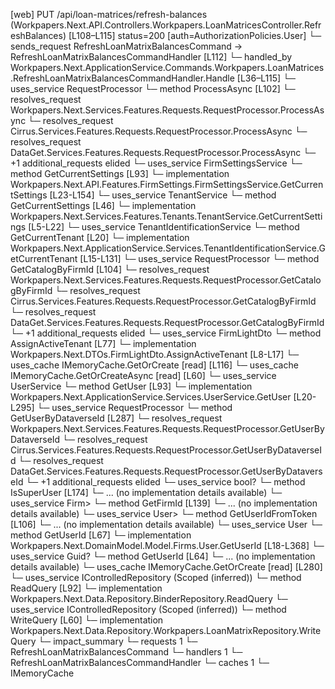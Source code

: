 [web] PUT /api/loan-matrices/refresh-balances  (Workpapers.Next.API.Controllers.Workpapers.LoanMatricesController.RefreshBalances)  [L108–L115] status=200 [auth=AuthorizationPolicies.User]
  └─ sends_request RefreshLoanMatrixBalancesCommand -> RefreshLoanMatrixBalancesCommandHandler [L112]
    └─ handled_by Workpapers.Next.ApplicationService.Commands.Workpapers.LoanMatrices.RefreshLoanMatrixBalancesCommandHandler.Handle [L36–L115]
      └─ uses_service RequestProcessor
        └─ method ProcessAsync [L102]
          └─ resolves_request Workpapers.Next.Services.Features.Requests.RequestProcessor.ProcessAsync
          └─ resolves_request Cirrus.Services.Features.Requests.RequestProcessor.ProcessAsync
          └─ resolves_request DataGet.Services.Features.Requests.RequestProcessor.ProcessAsync
          └─ +1 additional_requests elided
      └─ uses_service FirmSettingsService
        └─ method GetCurrentSettings [L93]
          └─ implementation Workpapers.Next.API.Features.FirmSettings.FirmSettingsService.GetCurrentSettings [L23-L154]
            └─ uses_service TenantService
              └─ method GetCurrentSettings [L46]
                └─ implementation Workpapers.Next.Services.Features.Tenants.TenantService.GetCurrentSettings [L5-L22]
                  └─ uses_service TenantIdentificationService
                    └─ method GetCurrentTenant [L20]
                      └─ implementation Workpapers.Next.ApplicationService.Services.TenantIdentificationService.GetCurrentTenant [L15-L131]
                        └─ uses_service RequestProcessor
                          └─ method GetCatalogByFirmId [L104]
                            └─ resolves_request Workpapers.Next.Services.Features.Requests.RequestProcessor.GetCatalogByFirmId
                            └─ resolves_request Cirrus.Services.Features.Requests.RequestProcessor.GetCatalogByFirmId
                            └─ resolves_request DataGet.Services.Features.Requests.RequestProcessor.GetCatalogByFirmId
                            └─ +1 additional_requests elided
                        └─ uses_service FirmLightDto
                          └─ method AssignActiveTenant [L77]
                            └─ implementation Workpapers.Next.DTOs.FirmLightDto.AssignActiveTenant [L8-L17]
                        └─ uses_cache IMemoryCache.GetOrCreate [read] [L116]
            └─ uses_cache IMemoryCache.GetOrCreateAsync [read] [L60]
      └─ uses_service UserService
        └─ method GetUser [L93]
          └─ implementation Workpapers.Next.ApplicationService.Services.UserService.GetUser [L20-L295]
            └─ uses_service RequestProcessor
              └─ method GetUserByDataverseId [L287]
                └─ resolves_request Workpapers.Next.Services.Features.Requests.RequestProcessor.GetUserByDataverseId
                └─ resolves_request Cirrus.Services.Features.Requests.RequestProcessor.GetUserByDataverseId
                └─ resolves_request DataGet.Services.Features.Requests.RequestProcessor.GetUserByDataverseId
                └─ +1 additional_requests elided
            └─ uses_service bool?
              └─ method IsSuperUser [L174]
                └─ ... (no implementation details available)
            └─ uses_service Firm>
              └─ method GetFirmId [L139]
                └─ ... (no implementation details available)
            └─ uses_service User>
              └─ method GetUserIdFromToken [L106]
                └─ ... (no implementation details available)
            └─ uses_service User
              └─ method GetUserId [L67]
                └─ implementation Workpapers.Next.DomainModel.Model.Firms.User.GetUserId [L18-L368]
            └─ uses_service Guid?
              └─ method GetUserId [L64]
                └─ ... (no implementation details available)
            └─ uses_cache IMemoryCache.GetOrCreate [read] [L280]
      └─ uses_service IControlledRepository<Binder> (Scoped (inferred))
        └─ method ReadQuery [L92]
          └─ implementation Workpapers.Next.Data.Repository.BinderRepository.ReadQuery
      └─ uses_service IControlledRepository<LoanMatrix> (Scoped (inferred))
        └─ method WriteQuery [L60]
          └─ implementation Workpapers.Next.Data.Repository.Workpapers.LoanMatrixRepository.WriteQuery
  └─ impact_summary
    └─ requests 1
      └─ RefreshLoanMatrixBalancesCommand
    └─ handlers 1
      └─ RefreshLoanMatrixBalancesCommandHandler
    └─ caches 1
      └─ IMemoryCache

